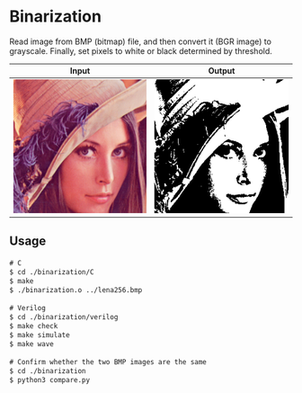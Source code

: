 # Binarization
Read image from BMP (bitmap) file, and then convert it (BGR image) to grayscale. Finally, set pixels to white or black determined by threshold.

| Input                   | Output                               |
| ----------------------- | ------------------------------------ |
| ![input](./lena256.bmp) | ![output](./output_binarization.bmp) |

## Usage
```shell
# C
$ cd ./binarization/C
$ make
$ ./binarization.o ../lena256.bmp

# Verilog
$ cd ./binarization/verilog
$ make check
$ make simulate
$ make wave

# Confirm whether the two BMP images are the same
$ cd ./binarization
$ python3 compare.py
```